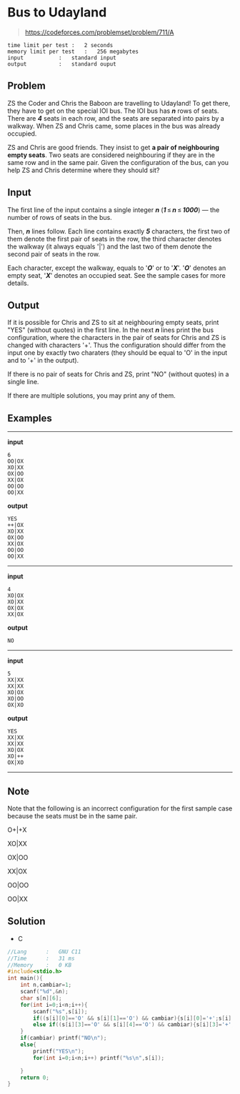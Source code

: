 # Bus to Udayland

> https://codeforces.com/problemset/problem/711/A

```
time limit per test	:	2 seconds
memory limit per test	:	256 megabytes
input			:	standard input
output			:	standard ouput
```

## Problem

ZS the Coder and Chris the Baboon are travelling to Udayland! To get there, they have to get on the special IOI bus. The IOI bus has ***n*** rows of seats. There are ***4*** seats in each row, and the seats are separated into pairs by a walkway. When ZS and Chris came, some places in the bus was already occupied.

ZS and Chris are good friends. They insist to get **a pair of neighbouring empty seats**. Two seats are considered neighbouring if they are in the same row and in the same pair. Given the configuration of the bus, can you help ZS and Chris determine where they should sit?

## Input

The first line of the input contains a single integer ***n*** (***1*** ≤ ***n*** ≤ ***1000***) — the number of rows of seats in the bus.

Then, ***n*** lines follow. Each line contains exactly ***5*** characters, the first two of them denote the first pair of seats in the row, the third character denotes the walkway (it always equals '|') and the last two of them denote the second pair of seats in the row.

Each character, except the walkway, equals to '***O***' or to '***X***'. '***O***' denotes an empty seat, '***X***' denotes an occupied seat. See the sample cases for more details.

## Output

If it is possible for Chris and ZS to sit at neighbouring empty seats, print "YES" (without quotes) in the first line. In the next ***n*** lines print the bus configuration, where the characters in the pair of seats for Chris and ZS is changed with characters '+'. Thus the configuration should differ from the input one by exactly two charaters (they should be equal to 'O' in the input and to '+' in the output).

If there is no pair of seats for Chris and ZS, print "NO" (without quotes) in a single line.

If there are multiple solutions, you may print any of them.

## Examples

---
**input**
```
6
OO|OX
XO|XX
OX|OO
XX|OX
OO|OO
OO|XX
```
**output**
```
YES
++|OX
XO|XX
OX|OO
XX|OX
OO|OO
OO|XX
```
---
**input**
```
4
XO|OX
XO|XX
OX|OX
XX|OX
```
**output**
```
NO
```
---
**input**
```
5
XX|XX
XX|XX
XO|OX
XO|OO
OX|XO
```
**output**
```
YES
XX|XX
XX|XX
XO|OX
XO|++
OX|XO
```
---

## Note

Note that the following is an incorrect configuration for the first sample case because the seats must be in the same pair.

O+|+X

XO|XX

OX|OO

XX|OX

OO|OO

OO|XX

## Solution

* C

```c
//Lang		:	GNU C11
//Time		:	31 ms
//Memory	:	0 KB
#include<stdio.h>
int main(){
	int n,cambiar=1;
	scanf("%d",&n);
	char s[n][6];
	for(int i=0;i<n;i++){	
		scanf("%s",s[i]);
		if((s[i][0]=='O' && s[i][1]=='O') && cambiar){s[i][0]='+';s[i][1]='+';cambiar=0;}
		else if((s[i][3]=='O' && s[i][4]=='O') && cambiar){s[i][3]='+';s[i][4]='+';cambiar=0;}
	}
	if(cambiar) printf("NO\n");
	else{
		printf("YES\n");
		for(int i=0;i<n;i++) printf("%s\n",s[i]);

	}
	return 0;
}
```
